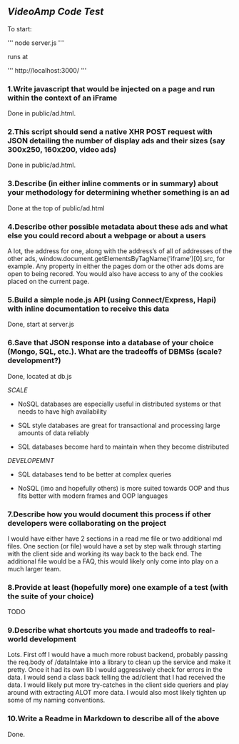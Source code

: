 ## _VideoAmp Code Test_

To start:

'''
 node server.js
'''

runs at

'''
http://localhost:3000/
'''


### 1.Write javascript that would be injected on a page and run within the context of an iFrame

Done in public/ad.html.

### 2.This script should send a native XHR POST request with JSON detailing the number of display ads and their sizes (say 300x250, 160x200, video ads)

Done in public/ad.html.

### 3.Describe (in either inline comments or in summary) about your methodology for determining whether something is an ad

Done at the top of public/ad.html

### 4.Describe other possible metadata about these ads and what else you could record about a webpage or about a users

A lot, the address for one, along with the address’s of all of addresses of the other ads, window.document.getElementsByTagName('iframe')[0].src, for example. Any property in either the pages dom  or the other ads doms are open to being recored. You would also have access to any of the cookies placed on the current page.

### 5.Build a simple node.js API (using Connect/Express, Hapi) with inline documentation to receive this data

Done, start at server.js

### 6.Save that JSON response into a database of your choice (Mongo, SQL, etc.). What are the tradeoffs of DBMSs (scale? development?)

Done, located at db.js

_SCALE_

- NoSQL databases are especially useful in distributed systems or that needs to have high availability

- SQL style databases are great for transactional and processing large amounts of data reliably

- SQL databases become hard to maintain when they become distributed

_DEVELOPEMNT_

- SQL databases tend to be better at complex queries

- NoSQL (imo and hopefully others) is more suited towards OOP and thus fits better with modern frames and OOP languages

### 7.Describe how you would document this process if other developers were collaborating on the project

I would have either have 2 sections in a read me file or two additional md files. One section (or file) would have a set by step walk through starting with the client side and working its way back to the back end. The additional file would be a FAQ, this would likely only come into play on a much larger team.

### 8.Provide at least (hopefully more) one example of a test (with the suite of your choice)

TODO

### 9.Describe what shortcuts you made and tradeoffs to real-world development

Lots. First off I would have a much more robust backend, probably passing the req.body of /dataIntake into a library to clean up the service and make it pretty. Once it had its own lib I would aggressively check for errors in the data. I would send a class back telling the ad/client that I had received the data. I would likely put more try-catches in the client side queriers and play around with extracting ALOT more data. I would also most likely tighten up some of my naming conventions.

### 10.Write a Readme in Markdown to describe all of the above

Done.


